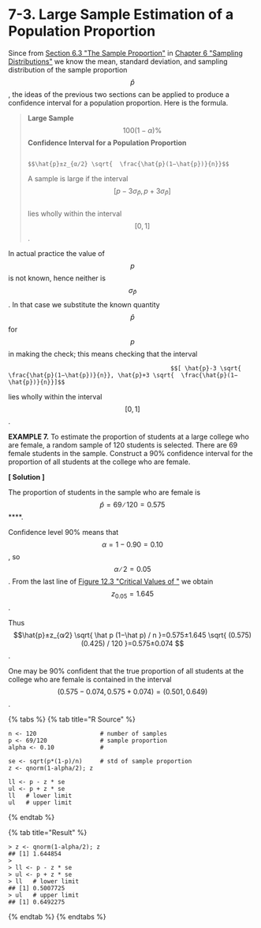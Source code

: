 # 7-3. Large Sample Estimation of a Population Proportion

Since from [Section 6.3 "The Sample Proportion"](https://saylordotorg.github.io/text_introductory-statistics/fwk-shafer-ch06_s03#fwk-shafer-ch06_s03) in [Chapter 6 "Sampling Distributions"](https://saylordotorg.github.io/text_introductory-statistics/s10-sampling-distributions.html) we know the mean, standard deviation, and sampling distribution of the sample proportion $$\hat{p}$$ , the ideas of the previous two sections can be applied to produce a confidence interval for a population proportion. Here is the formula.

> **Large Sample** $$100(1−α)\%$$ **Confidence Interval for a Population Proportion**   
>
>
>                                                             $$\hat{p}±z_{α∕2} \sqrt{  \frac{\hat{p}(1−\hat{p})}{n}}$$ 
>
> A sample is large if the interval   
>                                                          $$[p−3 σ_\hat{P}, p+3 σ_\hat{P}]$$   
> lies wholly within the interval $$[0,1]$$ .

In actual practice the value of $$p$$ is not known, hence neither is $$σ_\hat{P}$$ . In that case we substitute the known quantity $$\hat{p}$$ for $$p$$ in making the check; this means checking that the interval

                                                  $$[ \hat{p}-3 \sqrt{  \frac{\hat{p}(1−\hat{p})}{n}}, \hat{p}+3 \sqrt{  \frac{\hat{p}(1−\hat{p})}{n}}]$$ 

lies wholly within the interval $$[0,1]$$ .

**EXAMPLE 7.** To estimate the proportion of students at a large college who are female, a random sample of 120 students is selected. There are 69 female students in the sample. Construct a 90% confidence interval for the proportion of all students at the college who are female.

**\[ Solution \]**

The proportion of students in the sample who are female is $$\hat {p}=69∕120=0.575$$ ****.

Confidence level 90% means that $$α=1−0.90=0.10$$, so $$α∕2=0.05$$ . From the last line of [Figure 12.3 "Critical Values of "](https://saylordotorg.github.io/text_introductory-statistics/s16-appendix.html) we obtain $$z_{0.05}=1.645$$ .

Thus $$\hat{p}±z_{α∕2} \sqrt{ \hat p (1−\hat p) / n }=0.575±1.645 \sqrt{ (0.575)(0.425) / 120 }=0.575±0.074 $$ .

One may be 90% confident that the true proportion of all students at the college who are female is contained in the interval $$(0.575−0.074,0.575+0.074)=(0.501,0.649)$$ .  


{% tabs %}
{% tab title="R Source" %}
```text
n <- 120                  # number of samples
p <- 69/120               # sample proportion
alpha <- 0.10             # 

se <- sqrt(p*(1-p)/n)     # std of sample proportion
z <- qnorm(1-alpha/2); z

ll <- p - z * se
ul <- p + z * se
ll   # lower limit
ul   # upper limit
```
{% endtab %}

{% tab title="Result" %}
```text
> z <- qnorm(1-alpha/2); z
## [1] 1.644854
> 
> ll <- p - z * se
> ul <- p + z * se
> ll   # lower limit
## [1] 0.5007725
> ul   # upper limit
## [1] 0.6492275
```
{% endtab %}
{% endtabs %}

